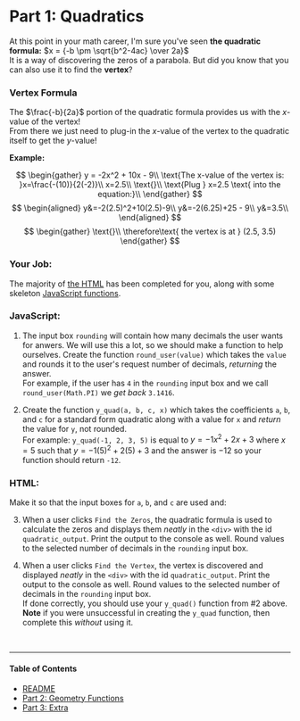 # Part 1: Quadratics

At this point in your math career, I'm sure you've seen **the quadratic formula:** $x = {-b \pm \sqrt{b^2-4ac} \over 2a}$  
It is a way of discovering the zeros of a parabola. But did you know that you can also use it to find the **vertex**?

### Vertex Formula
The $\frac{-b}{2a}$ portion of the quadratic formula provides us with the $x$-value of the vertex!  
From there we just need to plug-in the $x$-value of the vertex to the quadratic itself to get the $y$-value!

**Example:**

$$
\begin{gather}
y = -2x^2 + 10x - 9\\
\text{The x-value of the vertex is: }x=\frac{-(10)}{2(-2)}\\
x=2.5\\
\text{}\\
\text{Plug } x=2.5 \text{ into the equation:}\\
\end{gather}
$$
$$
\begin{aligned}
y&=-2(2.5)^2+10(2.5)-9\\
y&=-2(6.25)+25 - 9\\
y&=3.5\\
\end{aligned}
$$
$$
\begin{gather}
\text{}\\
\therefore\text{ the vertex is at } (2.5, 3.5)
\end{gather}
$$



### Your Job:

The majority of [the HTML](../index.html) has been completed for you, along with some skeleton [JavaScript functions](../main.js).

### JavaScript:
1. The input box `rounding` will contain how many decimals the user wants for anwers. We will use this a lot, so we should make a function to help ourselves. Create the function `round_user(value)` which takes the `value` and rounds it to the user's request number of decimals, _returning_ the answer.  
For example, if the user has `4` in the `rounding` input box and we call `round_user(Math.PI)` we _get back_ `3.1416`.  

2. Create the function `y_quad(a, b, c, x)` which takes the coefficients `a`, `b`, and `c` for a standard form quadratic along with a value for `x` and _return_ the value for `y`, not rounded.  
For example:  `y_quad(-1, 2, 3, 5)` is equal to $y=-1x^2+2x+3$ where $x=5$ such that $y=-1(5)^2+2(5)+3$ and the answer is $-12$ so your function should return `-12`.

### HTML:

Make it so that the input boxes for `a`, `b`, and `c` are used and:

3. When a user clicks `Find the Zeros`, the quadratic formula is used to calculate the zeros and displays them _neatly_ in the `<div>` with the id `quadratic_output`. Print the output to the console as well. Round values to the selected number of decimals in the `rounding` input box.  

4. When a user clicks `Find the Vertex`, the vertex is discovered and displayed _neatly_ in the `<div>` with the id `quadratic_output`. Print the output to the console as well. Round values to the selected number of decimals in the `rounding` input box.  
If done correctly, you should use your `y_quad()` function from #2 above. **Note** if you were unsuccessful in creating the `y_quad` function, then complete this _without_ using it.  

<br>

---

#### Table of Contents
- [README](../README.md)
- [Part 2: Geometry Functions](./PART2.md)  
- [Part 3: Extra](./PART3.md)
